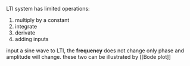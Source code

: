 LTI system has limited operations:
1. multiply by a constant
2. integrate
3. derivate
4. adding inputs

input a sine wave to LTI, the **frequency** does not change
only phase and amplitude will change. 
these two can be illustrated by [[Bode plot]]
